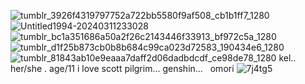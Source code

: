 ![tumblr_3926f4319797752a722bb5580f9af508_cb1b1ff7_1280](https://github.com/user-attachments/assets/150f9eb3-031f-4041-8311-18dd990269dd)
![Untitled1994-20240311233028](https://github.com/user-attachments/assets/bff89bb4-8ff0-4404-bad9-db6625a0f562)
![tumblr_bc1a351686a50a2f26c2143446f33913_bf972c5a_1280](https://github.com/user-attachments/assets/ac30867a-9d85-42d7-ad6e-9a73b48c42d0)
![tumblr_d1f25b873cb0b8b684c99ca023d72583_190434e6_1280](https://github.com/user-attachments/assets/2643e99e-0577-43ca-8f7d-03806158da7d)
![tumblr_81843ab10e9eaaa7daff2d06dadbdcdf_ce98de78_1280](https://github.com/user-attachments/assets/ccf3dfa8-f06e-45bc-8cba-c8901d79eae6)
kel.. ‎ ‎  ‎ ‎ her/she . age/11 i love scott pilgrim...
genshin... ‎ ‎ omori ![7j4tg5](https://github.com/user-attachments/assets/cedf2520-a579-4dd5-bf36-b4d23d30f6e2)
